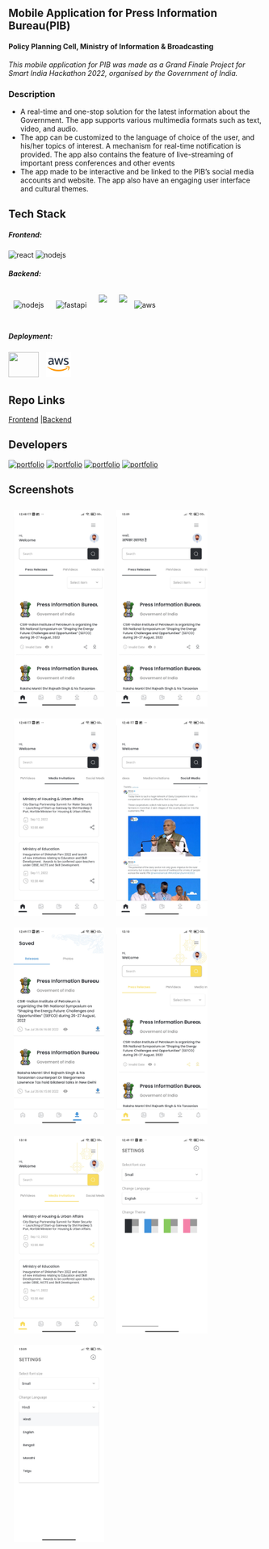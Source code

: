 ## Mobile Application for Press Information Bureau(PIB)

#### Policy Planning Cell, Ministry of Information & Broadcasting

_This mobile application for PIB was made as a Grand Finale Project for Smart India Hackathon 2022, organised by the Government of India._

### Description

- A real-time and one-stop solution for the latest information about the Government. The app supports various multimedia formats such as text, video, and audio.
- The app can be customized to the language of choice of the user, and his/her topics of interest. A mechanism for real-time notification is provided. The app also contains the feature of live-streaming of important press conferences and other events
- The app made to be interactive and be linked to the PIB’s social media accounts and website. The app also have an engaging user interface and cultural themes.

## Tech Stack

##### Frontend:

<img src="https://cdn.jsdelivr.net/gh/devicons/devicon/icons/react/react-original-wordmark.svg" alt="react" width="60" height="50"/> <img src="https://cdn.jsdelivr.net/gh/devicons/devicon/icons/typescript/typescript-original.svg" alt="nodejs" width="60" height="50" />

##### Backend:

<img src="https://cdn.jsdelivr.net/gh/devicons/devicon/icons/nodejs/nodejs-original-wordmark.svg" alt="nodejs" width="60" style="margin:10px"/> <img src="https://cdn.jsdelivr.net/gh/devicons/devicon/icons/fastapi/fastapi-original-wordmark.svg" alt="fastapi" width="60" style="margin:10px"/> <img src="https://cdn.jsdelivr.net/gh/devicons/devicon/icons/firebase/firebase-plain-wordmark.svg" width="60" style="margin:10px"/> <img src="https://cdn.jsdelivr.net/gh/devicons/devicon/icons/mongodb/mongodb-original-wordmark.svg" width="60" style="margin:10px" /> <img src="https://seeklogo.com/images/J/jwt-logo-11B708E375-seeklogo.com.png" alt="aws" width="80"  style="margin-bottom: 25px;" />

##### Deployment:

<img src="https://cdn.jsdelivr.net/gh/devicons/devicon/icons/docker/docker-original-wordmark.svg" width="60" height="50"/> <img src="https://raw.githubusercontent.com/github/explore/80688e429a7d4ef2fca1e82350fe8e3517d3494d/topics/aws/aws.png" alt="aws" width="50" height="50" style="margin-left: 10px;" />

## Repo Links

[Frontend](https://github.com/Anuragtech02/sih-client-mobile) |[Backend](https://github.com/Anuragtech02/sih-server)

## Developers

[![portfolio](https://img.shields.io/badge/Anurag_Pal-000?style=for-the-badge&logo=github&logoColor=white)](https://github.com/Anuragtech02/) [![portfolio](https://img.shields.io/badge/Adarsh_Hondadakatti-000?style=for-the-badge&logo=github&logoColor=white)](https://github.com/adarsh434) [![portfolio](https://img.shields.io/badge/Arinjay_Saraf-000?style=for-the-badge&logo=github&logoColor=white)](https://github.com/arinjaysaraf/) [![portfolio](https://img.shields.io/badge/Shishir_Tiwari-000?style=for-the-badge&logo=github&logoColor=white)](https://github.com/shishirtiwari23)

## Screenshots

<img src="imagesAll/1.jpg" alt="alt" width="180" style="margin:10px"/>
<img src="imagesAll/11.jpg" alt="alt" width="180" style="margin:10px"/>
<img src="imagesAll/2.jpg" alt="alt" width="180" style="margin:10px"/>
<img src="imagesAll/3.jpg" alt="alt" width="180" style="margin:10px"/>
<img src="imagesAll/4.jpg" alt="alt" width="180" style="margin:10px"/>
<img src="imagesAll/5.jpg" alt="alt" width="180" style="margin:10px"/>
<img src="imagesAll/6.jpg" alt="alt" width="180" style="margin:10px"/>
<img src="imagesAll/7.jpg" alt="alt" width="180" style="margin:10px"/>
<img src="imagesAll/8.jpg" alt="alt" width="180" style="margin:10px"/>
